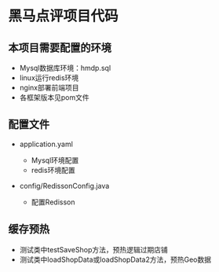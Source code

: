 # 黑马点评项目代码

## 本项目需要配置的环境
- Mysql数据库环境：hmdp.sql
- linux运行redis环境
- nginx部署前端项目
- 各框架版本见pom文件

## 配置文件
- application.yaml
  -  Mysql环境配置
  -  redis环境配置

- config/RedissonConfig.java
  - 配置Redisson

## 缓存预热
- 测试类中testSaveShop方法，预热逻辑过期店铺
- 测试类中loadShopData或loadShopData2方法，预热Geo数据
